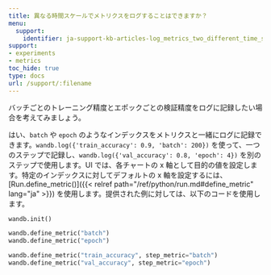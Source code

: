 ```yaml
---
title: 異なる時間スケールでメトリクスをログすることはできますか？
menu:
  support:
    identifier: ja-support-kb-articles-log_metrics_two_different_time_scales_example_log_training
support:
- experiments
- metrics
toc_hide: true
type: docs
url: /support/:filename
---
```


バッチごとのトレーニング精度とエポックごとの検証精度をログに記録したい場合を考えてみましょう。

はい、`batch` や `epoch` のようなインデックスをメトリクスと一緒にログに記録できます。`wandb.log({'train_accuracy': 0.9, 'batch': 200})` を使って、一つのステップで記録し、`wandb.log({'val_accuracy': 0.8, 'epoch': 4})` を別のステップで使用します。UI では、各チャートの x 軸として目的の値を設定します。特定のインデックスに対してデフォルトの x 軸を設定するには、[Run.define_metric()]({{< relref path="/ref/python/run.md#define_metric" lang="ja" >}}) を使用します。提供された例に対しては、以下のコードを使用します。

```python
wandb.init()

wandb.define_metric("batch")
wandb.define_metric("epoch")

wandb.define_metric("train_accuracy", step_metric="batch")
wandb.define_metric("val_accuracy", step_metric="epoch")
```